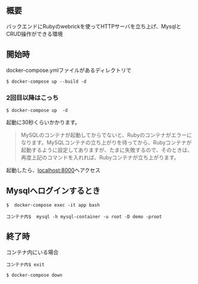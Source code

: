 ## 概要
バックエンドにRubyのwebrickを使ってHTTPサーバを立ち上げ、MysqlとCRUD操作ができる環境

## 開始時
docker-compose.ymlファイルがあるディレクトリで
```shell
$ docker-compose up --build -d
```

### 2回目以降はこっち
```shell
$ docker-compose up  -d
```

起動に30秒くらいかかります。
>MySQLのコンテナが起動してからでないと、Rubyのコンテナがエラーになります。MySQLコンテナの立ち上がりを待ってから、Rubyコンテナが起動するように設定してありますが、たまに失敗するので、そのときは、再度上記のコマンドを入れれば、Rubyコンテナが立ち上がります。

起動したら、[localhost:8000](localhost:8000)へアクセス


## Mysqlへログインするとき
```shell
$  docker-compose exec -it app bash
```
```shell
コンテナ内$  mysql -h mysql-container -u root -D demo -proot
```

## 終了時

コンテナ内にいる場合
```shell
コンテナ内$ exit
```

```shell
$ docker-compose down
```
